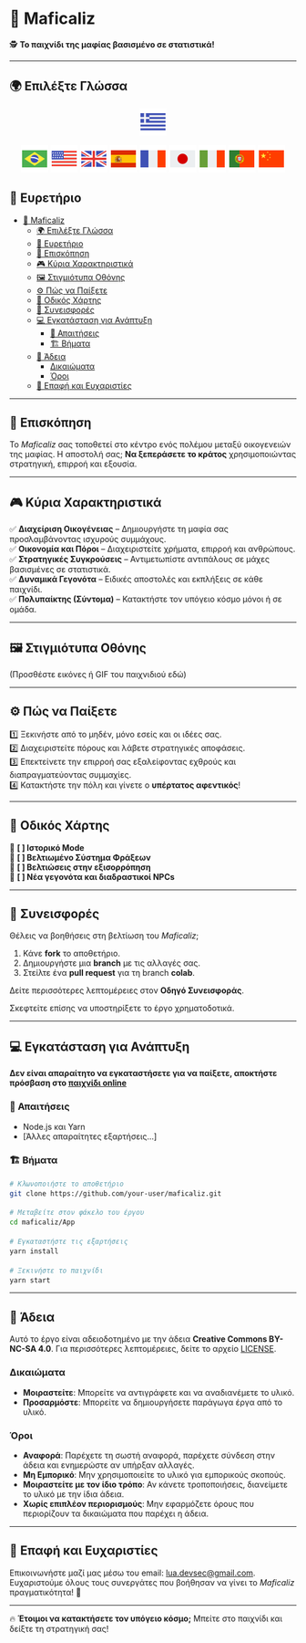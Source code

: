 # 🎩 Maficaliz

🕵️ **Το παιχνίδι της μαφίας βασισμένο σε στατιστικά!**

---

## 🌍 Επιλέξτε Γλώσσα

<div style="text-align: center;"> 

[![Ελληνικά](./flag-icons/flag-greece-48.png)](./README.gr.md)

[![Português](./flag-icons/flag-brazil-48.png)](../../README.md) [![English](./flag-icons/flag-usa-48.png)](./README.en.md) [![English](./flag-icons/flag-great-britain-48.png)](./README.gb.md) [![Español](./flag-icons/flag-spain-flag-48.png)](./README.es.md) [![Français](./flag-icons/flag-france-48.png)](./README.fr.md) [![日本語](./flag-icons/flag-japan-48.png)](./README.jp.md) [![Italiano](./flag-icons/flag-italy-48.png)](./README.it.md) [![Português (Portugal)](./flag-icons/flag-portugal-48.png)](./README.pt.md) [![中文](./flag-icons/flag-china-48.png)](./README.ch.md)

</div>

## 📑 Ευρετήριο  

- [🎩 Maficaliz](#-maficaliz)
  - [🌍 Επιλέξτε Γλώσσα](#-επιλέξτε-γλώσσα)
  - [📑 Ευρετήριο](#-ευρετήριο)
  - [📖 Επισκόπηση](#-επισκόπηση)
  - [🎮 Κύρια Χαρακτηριστικά](#-κύρια-χαρακτηριστικά)
  - [🖼️ Στιγμιότυπα Οθόνης](#️-στιγμιότυπα-οθόνης)
  - [⚙️ Πώς να Παίξετε](#️-πώς-να-παίξετε)
  - [🚀 Οδικός Χάρτης](#-οδικός-χάρτης)
  - [🤝 Συνεισφορές](#-συνεισφορές)
  - [💻 Εγκατάσταση για Ανάπτυξη](#-εγκατάσταση-για-ανάπτυξη)
    - [🔧 Απαιτήσεις](#-απαιτήσεις)
    - [🏗️ Βήματα](#️-βήματα)
  - [📜 Άδεια](#-άδεια)
    - [Δικαιώματα](#δικαιώματα)
    - [Όροι](#όροι)
  - [💌 Επαφή και Ευχαριστίες](#-επαφή-και-ευχαριστίες)

---

## 📖 Επισκόπηση  

Το *Maficaliz* σας τοποθετεί στο κέντρο ενός πολέμου μεταξύ οικογενειών της μαφίας. Η αποστολή σας; **Να ξεπεράσετε το κράτος** χρησιμοποιώντας στρατηγική, επιρροή και εξουσία.

---

## 🎮 Κύρια Χαρακτηριστικά  

✅ **Διαχείριση Οικογένειας** – Δημιουργήστε τη μαφία σας προσλαμβάνοντας ισχυρούς συμμάχους.  
✅ **Οικονομία και Πόροι** – Διαχειριστείτε χρήματα, επιρροή και ανθρώπους.  
✅ **Στρατηγικές Συγκρούσεις** – Αντιμετωπίστε αντιπάλους σε μάχες βασισμένες σε στατιστικά.  
✅ **Δυναμικά Γεγονότα** – Ειδικές αποστολές και εκπλήξεις σε κάθε παιχνίδι.  
✅ **Πολυπαίκτης (Σύντομα)** – Κατακτήστε τον υπόγειο κόσμο μόνοι ή σε ομάδα.  

---

## 🖼️ Στιγμιότυπα Οθόνης  

(Προσθέστε εικόνες ή GIF του παιχνιδιού εδώ)

---

## ⚙️ Πώς να Παίξετε  

1️⃣ Ξεκινήστε από το μηδέν, μόνο εσείς και οι ιδέες σας.  
2️⃣ Διαχειριστείτε πόρους και λάβετε στρατηγικές αποφάσεις.  
3️⃣ Επεκτείνετε την επιρροή σας εξαλείφοντας εχθρούς και διαπραγματεύοντας συμμαχίες.  
4️⃣ Κατακτήστε την πόλη και γίνετε ο **υπέρτατος αφεντικός**!

---

## 🚀 Οδικός Χάρτης  

🔹 **[ ] Ιστορικό Mode**  
🔹 **[ ] Βελτιωμένο Σύστημα Φράξεων**  
🔹 **[ ] Βελτιώσεις στην εξισορρόπηση**  
🔹 **[ ] Νέα γεγονότα και διαδραστικοί NPCs**  

---

## 🤝 Συνεισφορές  

Θέλεις να βοηθήσεις στη βελτίωση του *Maficaliz*;

1. Κάνε **fork** το αποθετήριο.  
2. Δημιουργήστε μια **branch** με τις αλλαγές σας.  
3. Στείλτε ένα **pull request** για τη branch **colab**.  

Δείτε περισσότερες λεπτομέρειες στον **Οδηγό Συνεισφοράς**.

Σκεφτείτε επίσης να υποστηρίξετε το έργο χρηματοδοτικά.

---

## 💻 Εγκατάσταση για Ανάπτυξη  

**Δεν είναι απαραίτητο να εγκαταστήσετε για να παίξετε, αποκτήστε πρόσβαση στο [παιχνίδι online](https://maficaliz.github.io/Maficaliz)**

### 🔧 Απαιτήσεις  

- Node.js και Yarn  
- [Άλλες απαραίτητες εξαρτήσεις...]  

### 🏗️ Βήματα  

```bash
# Κλωνοποιήστε το αποθετήριο
git clone https://github.com/your-user/maficaliz.git  

# Μεταβείτε στον φάκελο του έργου
cd maficaliz/App

# Εγκαταστήστε τις εξαρτήσεις
yarn install  

# Ξεκινήστε το παιχνίδι
yarn start  
```

---

## 📜 Άδεια

Αυτό το έργο είναι αδειοδοτημένο με την άδεια **Creative Commons BY-NC-SA 4.0**. Για περισσότερες λεπτομέρειες, δείτε το αρχείο [LICENSE](../../LICENSE).

### Δικαιώματα  

- **Μοιραστείτε**: Μπορείτε να αντιγράφετε και να αναδιανέμετε το υλικό.  
- **Προσαρμόστε**: Μπορείτε να δημιουργήσετε παράγωγα έργα από το υλικό.

### Όροι  

- **Αναφορά**: Παρέχετε τη σωστή αναφορά, παρέχετε σύνδεση στην άδεια και ενημερώστε αν υπήρξαν αλλαγές.  
- **Μη Εμπορικό**: Μην χρησιμοποιείτε το υλικό για εμπορικούς σκοπούς.  
- **Μοιραστείτε με τον ίδιο τρόπο**: Αν κάνετε τροποποιήσεις, διανείμετε το υλικό με την ίδια άδεια.  
- **Χωρίς επιπλέον περιορισμούς**: Μην εφαρμόζετε όρους που περιορίζουν τα δικαιώματα που παρέχει η άδεια.

---

## 💌 Επαφή και Ευχαριστίες  

Επικοινωνήστε μαζί μας μέσω του email: [lua.devsec@gmail.com](mailto:lua.devsec@gmail.com).  
Ευχαριστούμε όλους τους συνεργάτες που βοήθησαν να γίνει το *Maficaliz* πραγματικότητα! 🎉

---

🔥 **Έτοιμοι να κατακτήσετε τον υπόγειο κόσμο;** Μπείτε στο παιχνίδι και δείξτε τη στρατηγική σας!

